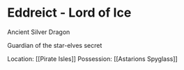 # Eddreict - Lord of Ice

Ancient Silver Dragon

Guardian of the star-elves secret

Location: [[Pirate Isles]]
Possession: [[Astarions Spyglass]]